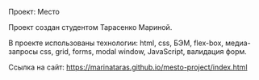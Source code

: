 Проект: Место

Проект создан студентом Тарасенко Мариной.

В проекте использованы технологии: html, css, БЭМ, flex-box, медиа-запросы css, grid, forms, modal window, JavaScript, валидация форм.

Ссылка на сайт: https://marinataras.github.io/mesto-project/index.html
